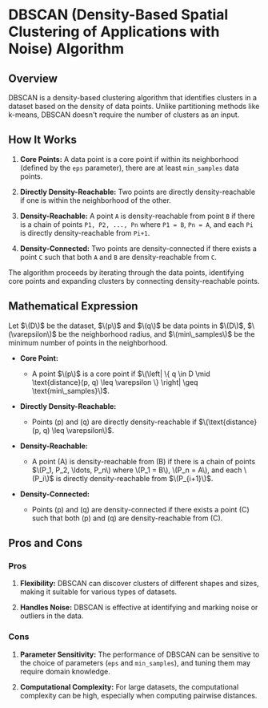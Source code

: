 # DBSCAN (Density-Based Spatial Clustering of Applications with Noise) Algorithm

## Overview

DBSCAN is a density-based clustering algorithm that identifies clusters in a dataset based on the density of data points. Unlike partitioning methods like k-means, DBSCAN doesn't require the number of clusters as an input.

## How It Works

1. **Core Points:** A data point is a core point if within its neighborhood (defined by the `eps` parameter), there are at least `min_samples` data points.

2. **Directly Density-Reachable:** Two points are directly density-reachable if one is within the neighborhood of the other.

3. **Density-Reachable:** A point `A` is density-reachable from point `B` if there is a chain of points `P1, P2, ..., Pn` where `P1 = B`, `Pn = A`, and each `Pi` is directly density-reachable from `Pi+1`.

4. **Density-Connected:** Two points are density-connected if there exists a point `C` such that both `A` and `B` are density-reachable from `C`.

The algorithm proceeds by iterating through the data points, identifying core points and expanding clusters by connecting density-reachable points.

## Mathematical Expression

Let $\(D\)$ be the dataset, $\(p\)$ and $\(q\)$ be data points in $\(D\)$, $\(\varepsilon\)$ be the neighborhood radius, and $\(min\_samples\)$ be the minimum number of points in the neighborhood.

- **Core Point:**
  - A point $\(p\)$ is a core point if $\(\left| \{ q \in D \mid \text{distance}(p, q) \leq \varepsilon \} \right| \geq \text{min\_samples}\)$.

- **Directly Density-Reachable:**
  - Points \(p\) and \(q\) are directly density-reachable if $\(\text{distance}(p, q) \leq \varepsilon\)$.

- **Density-Reachable:**
  - A point \(A\) is density-reachable from \(B\) if there is a chain of points $\(P_1, P_2, \ldots, P_n\) where \(P_1 = B\), \(P_n = A\), and each \(P_i\)$ is directly density-reachable from $\(P_{i+1}\)$.

- **Density-Connected:**
  - Points \(p\) and \(q\) are density-connected if there exists a point \(C\) such that both \(p\) and \(q\) are density-reachable from \(C\).


## Pros and Cons

### Pros

1. **Flexibility:** DBSCAN can discover clusters of different shapes and sizes, making it suitable for various types of datasets.
  
2. **Handles Noise:** DBSCAN is effective at identifying and marking noise or outliers in the data.

### Cons

1. **Parameter Sensitivity:** The performance of DBSCAN can be sensitive to the choice of parameters (`eps` and `min_samples`), and tuning them may require domain knowledge.

2. **Computational Complexity:** For large datasets, the computational complexity can be high, especially when computing pairwise distances.

